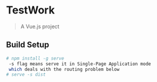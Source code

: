 # TestWork

> A Vue.js project

## Build Setup


``` bash
# npm install -g serve
 -s flag means serve it in Single-Page Application mode
 which deals with the routing problem below
# serve -s dist
